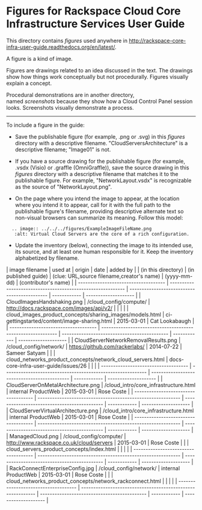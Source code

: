 Figures for Rackspace Cloud Core Infrastructure Services User Guide
===================================================================
This directory contains *figures* used anywhere in 
http://rackspace-core-infra-user-guide.readthedocs.org/en/latest/. 

A figure is a kind of image.

Figures are drawings related to an idea discussed 
in the text. The drawings show how things work conceptually but 
not procedurally. Figures visually explain a concept.

Procedural demonstrations are in another directory,  
named *screenshots* because they show how a Cloud Control Panel 
session looks. Screenshots visually demonstrate a process.

----
To include a figure in the guide:

* Save the publishable figure (for example, .png or .svg) 
  in this *figures* directory 
  with a descriptive filename. "CloudServersArchitecture" 
  is a descriptive filename; "Image01" is not.
  
* If you have a source drawing for the publishable figure 
  (for example, .vsdx (Visio) or .graffle (OmniGraffle)), 
  save the source drawing 
  in this *figures* directory 
  with a descriptive filename that matches it to the 
  publishable figure.
  For example, "NetworkLayout.vsdx" is recognizable as the source 
  of "NetworkLayout.png". 
  
* On the page where you intend the image to appear, 
  at the location where you intend it to appear, 
  call for it with the full path to the publishable figure's filename, 
  providing descriptive alternate text 
  so non-visual browsers can summarize its meaning. 
  Follow this model:

```
  .. image:: ../../../figures/ExampleImageFileName.png
   :alt: Virtual Cloud Servers are the core of a rich configuration.
```

* Update the inventory (below), connecting the image to 
  its intended use, its source, and at least one human 
  responsible for it. 
  Keep the inventory alphabetized by filename.

| image filename                       | used at                                                     | origin                                       | date         | added by             |
| (in this directory)                  | (in published guide)                                        | (clue: URL,source filename,creator's name)   | (yyyy-mm-dd) | (contributor's name) |
| ------------------------------------ | ----------------------------------------------------------- | -------------------------------------------- | ------------ | -------------------- |
| CloudImagesHandshaking.png           | /cloud_config/compute/                                      | http://docs.rackspace.com/images/api/v2/     |              |                      |
|                                      | cloud_images_product_concepts/sharing_images/models.html    | ci-gettingstarted/content/image-sharing.html | 2015-03-01   | Cat Lookabaugh       |
| ------------------------------------ | ----------------------------------------------------------- | -------------------------------------------- | ------------ | -------------------- |
| CloudServerNetworkRemovalResults.png | /cloud_config/network/                                      | https://github.com/rackerlabs/               | 2014-07-22   | Sameer Satyam        |
|                                      | cloud_networks_product_concepts/network_cloud_servers.html  | docs-core-infra-user-guide/issues/26         |              |                      |
| ------------------------------------ | ----------------------------------------------------------- | -------------------------------------------- | ------------ | -------------------- |
| CloudServerOnMetalArchitecture.png   | /cloud_intro/core_infrastructure.html                       | internal ProductWeb                          | 2015-03-01   | Rose Coste           |
| ------------------------------------ | ----------------------------------------------------------- | -------------------------------------------- | ------------ | -------------------- |
| CloudServerVirtualArchitecture.png   | /cloud_intro/core_infrastructure.html                       | internal ProductWeb                          | 2015-03-01   | Rose Coste           |
| ------------------------------------ | ----------------------------------------------------------- | -------------------------------------------- | ------------ | -------------------- |
| ManagedCloud.png                     | /cloud_config/compute/                                      | http://www.rackspace.co.uk/cloud/servers     | 2015-03-01   | Rose Coste           |
|                                      | cloud_servers_product_concepts/index.html                   |                                              |              |                      |
| ------------------------------------ | ----------------------------------------------------------- | -------------------------------------------- | ------------ | -------------------- |
| RackConnectEnterpriseConfig.jpg      | /cloud_config/network/                                      | internal ProductWeb                          | 2015-03-01   | Rose Coste           |
|                                      | cloud_networks_product_concepts/network_rackconnect.html    |                                              |              |                      |
| ------------------------------------ | ----------------------------------------------------------- | -------------------------------------------- | ------------ | -------------------- |
